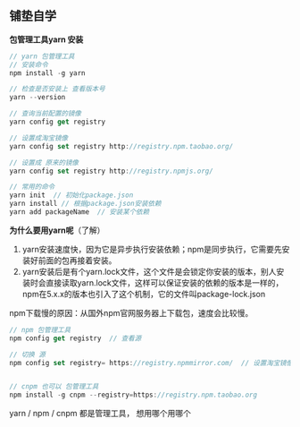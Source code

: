 ## 铺垫自学

**包管理工具yarn 安装**

```js
// yarn 包管理工具
// 安装命令
npm install -g yarn

// 检查是否安装上 查看版本号
yarn --version

// 查询当前配置的镜像
yarn config get registry

// 设置成淘宝镜像
yarn config set registry http://registry.npm.taobao.org/

// 设置成 原来的镜像
yarn config set registry http://registry.npmjs.org/

// 常用的命令
yarn init  // 初始化package.json
yarn install // 根据package.json安装依赖
yarn add packageName  // 安装某个依赖


```



**为什么要用yarn呢**（了解）

1. yarn安装速度快，因为它是异步执行安装依赖；npm是同步执行，它需要先安装好前面的包再接着安装。
2. yarn安装后是有个yarn.lock文件，这个文件是会锁定你安装的版本，别人安装时会直接读取yarn.lock文件，这样可以保证安装的依赖的版本是一样的，npm在5.x.x的版本也引入了这个机制，它的文件叫package-lock.json





npm下载慢的原因：从国外npm官网服务器上下载包，速度会比较慢。

```js
// npm 包管理工具
npm config get registry  // 查看源

// 切换 源
npm config set registry= https://registry.npmmirror.com/  // 设置淘宝镜像    源在国内就快了


// cnpm 也可以 包管理工具
npm install -g cnpm --registry=https://registry.npm.taobao.org

```



yarn / npm / cnpm 都是管理工具， 想用哪个用哪个
